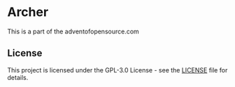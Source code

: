 # Archer

This is a part of the adventofopensource.com

## License

This project is licensed under the GPL-3.0 License - see the [LICENSE](LICENSE) file for details.
